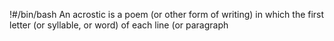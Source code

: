 !#/bin/bash
An acrostic is a poem (or other form of writing) in which the first letter (or syllable, or word) of each line (or paragraph